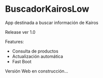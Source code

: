 # BuscadorKairosLow
App destinada a buscar información de Kairos

Release ver 1.0

Features:
- Consulta de productos
- Actualización automática
- Fast Boot


Versión Web en construcción...
